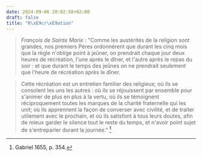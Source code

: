 ```yaml
---
date: 2024-09-06 20:02:58+02:00
draft: false
title: "R\xE9cr\xE9ation"
---
```





> *François de Sainte Marie* : "Comme les austérités de la religion sont grandes, nos premiers Pères ordonnèrent que durant les cinq mois que la règle n'oblige point à jeûner, on prendrait chaque jour deux heures de récréation, l'une après le dîner, et l'autre après le repas du soir : et que durant le temps des jeûnes on ne prendrait seulement que l'heure de récréation après le dîner.

> Cette récréation est un entretien familier des religieux; où ils se consolent les uns les autres : où ils se réjouissent par ensemble pour s'animer de plus en plus à la vertu, où ils se témoignent réciproquement toutes les marques de la charité fraternelle qui les unit; où ils apprennent la façon de converser avec civilité, et de traiter utilement avec le prochain, et où ils satisfont à tous leurs doutes, afin de mieux garder le silence tout le reste du temps, et n'avoir point sujet de s'entreparler durant la journée." [^1]

[^1]: Gabriel 1655, p. 354.


